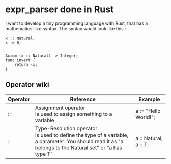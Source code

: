 # expr_parser done in Rust

I want to develop a tiny programming language with Rust, that has a mathematics-like syntax.
The syntax would look like this :

```
x :: Natural;
x := 0;


Axiom (x :: Natural) -> Integer;
func invert {
	return -x;
}
```

## Operator wiki

| Operator | Reference                                                                                                                                                 | Example                  |
| -------- | --------------------------------------------------------------------------------------------------------------------------------------------------------- | ------------------------ |
| :=       | Assignment operator<br>Is used to assign something to a variable                                                                                          | a := "Hello World!";     |
| ::       | Type-Resolution operator<br>Is used to define the type of a variable, a parameter. You should read it as "a belongs to the Natural set" or "a has type T" | a :: Natural;<br>a :: T; |
